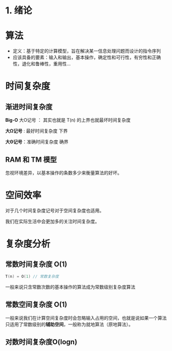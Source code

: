 # 1. 绪论

# 算法

* 定义：基于特定的计算模型，旨在解决某一信息处理问题而设计的指令序列
* 应该具备的要素：输入和输出，基本操作，确定性和可行性，有穷性和正确性，退化和鲁棒性，重用性...

# 时间复杂度

## 渐进时间复杂度

**Big-O** 大O记号 ： 其实也就是 T(n) 的上界也就最坏时间复杂度

**大Ω记号** : 最好时间复杂度 下界

**大Θ记号**：准确时间复杂度 确界

## RAM 和 TM 模型

忽视环境差异，以基本操作的条数多少来衡量算法的好坏。

# 空间效率

对于几个时间复杂度记号对于空间复杂度也适用。

我们在实际生活中会更加多的关注时间复杂度。

# 复杂度分析

## 常数时间复杂度 O(1)

```c++
T(n) = O(1) // 常数复杂度
```

一般来说只含常数次数的基本操作的算法成为常数级别复杂度算法

## 常数空间复杂度 O(1)

一般来说我们在计算空间复杂度时会忽略输入占用的空间，也就是说如果一个算法只适用了常数级别的**辅助空间**，一般称为就地算法（原地算法）。

## 对数时间复杂度O(logn)

```
```







